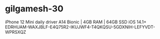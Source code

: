# gilgamesh-30

iPhone 12 Mini daily driver
A14 Bionic | 4GB RAM | 64GB SSD
iOS 14.1+
EDRHUAM-WAXJBLF-E4Q75R2-IKUJWF4-T4QKQSU-5GDXNIH-LEFYVDT-WPRSXQZ
